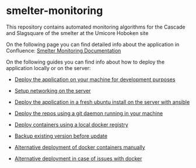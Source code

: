 # smelter-monitoring

This repository contains automated monitoring algorithms for the Cascade and Slagsquare of the smelter at the Umicore Hoboken site

On the following page you can find detailed info about the application in Confluence: [Smelter Monitoring Documentation](https://kapernikov.atlassian.net/wiki/spaces/UA/overview?homepageId=38469778)

On the following guides you can find info about how to deploy the application locally or on the server:

- [Deploy the application on your machine for development purposes](guides/local\_deployment\_readme.md)

- [Setup networking on the server](guides/network\_setup\_readme.md)

- [Deploy the application in a fresh ubuntu install on the server with ansible](guides/ansible\_deployment\_readme.md)

- [Deploy the repos using a git daemon running in your machine](guides/repository\_deployment\_readme.md)

- [Deploy containers using a local docker registry](guides/docker\_deployment\_readme.md)

- [Backup existing version before update](guides/backup\_procedure\_readme.md)

- [Alternative deployment of docker containers manually](guides/manual\_docker\_deployment\_readme.md)

- [Alternative deployment in case of issues with docker](guides/last\_resort\_deployment\_readme.md)
